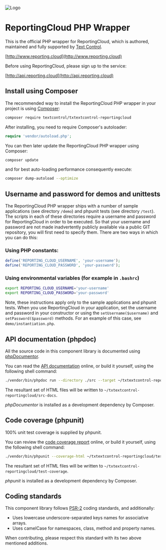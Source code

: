 ![Logo](https://raw.githubusercontent.com/TextControl/txtextcontrol-reportingcloud-php/master/media/rc_logo_512.png)

# ReportingCloud PHP Wrapper

This is the official PHP wrapper for ReportingCloud, which is authored, maintained and fully supported by [Text Control](http://www.textcontrol.com).

[http://www.reporting.cloud](http://www.reporting.cloud)

Before using ReportingCloud, please sign up to the service:

[http://api.reporting.cloud](http://api.reporting.cloud)


## Install using Composer

The recommended way to install the ReportingCloud PHP wrapper in your project is using [Composer](http://getcomposer.org):

```bash
composer require textcontrol/txtextcontrol-reportingcloud
```

After installing, you need to require Composer's autoloader:

```php
require 'vendor/autoload.php';
```

You can then later update the ReportingCloud PHP wrapper using Composer:

```bash
composer update
```

and for best auto-loading performance consequently execute:

```bash
composer dump-autoload --optimize
```


## Username and password for demos and unittests

The ReportingCloud PHP wrapper ships with a number of sample applications (see directory `/demo`) and phpunit tests (see directory `/test`). The scripts in each of these directories require a username and password for ReportingCloud in order to be executed. So that your username and password are not made inadvertently publicly available via a public GIT repository, you will first need to specify them. There are two ways in which you can do this:

### Using PHP constants:

```php
define('REPORTING_CLOUD_USERNAME', 'your-username');
define('REPORTING_CLOUD_PASSWORD', 'your-password');
```

### Using environmental variables (for example in `.bashrc`)

```bash
export REPORTING_CLOUD_USERNAME='your-username'
export REPORTING_CLOUD_PASSWORD='your-password'
```

Note, these instructions apply only to the sample applications and phpunit tests. When you use ReportingCloud in your application, set the username and password in your constructor or using the `setUsername($username)` and `setPassword($password)` methods. For an example of this case, see `demo/instantiation.php`.


## API documentation (phpdoc)

All the source code in this component library is documented using [phpDocumentor](https://www.phpdoc.org/).

You can read the [API documentation](https://textcontrol.github.io/txtextcontrol-reportingcloud-php/docs-api/) online, or build it yourself, using the following shell command:

```bash
./vendor/bin/phpdoc run --directory ./src --target ~/txtextcontrol-reportingcloud/src-docs --template clean
```

The resultant set of HTML files will be written to `~/txtextcontrol-reportingcloud/src-docs`.

*phpDocumentor* is installed as a development dependency by Composer.


## Code coverage (phpunit)

100% unit test coverage is supplied by phpunit.

You can review the [code coverage report](https://textcontrol.github.io/txtextcontrol-reportingcloud-php/test-coverage/) online, or build it yourself, using the following shell command:

```bash
./vendor/bin/phpunit --coverage-html ~/txtextcontrol-reportingcloud/test-coverage
```

The resultant set of HTML files will be written to `~/txtextcontrol-reportingcloud/test-coverage`.

*phpunit* is installed as a development dependency by Composer.


## Coding standards

This component library follows [PSR-2](http://www.php-fig.org/psr/psr-2/) coding standards, and additionally:

* Uses lowercase underscore-separated keys names for associative arrays.
* Uses camelCase for namespaces, class, method and property names.

When contributing, please respect this standard with its two above mentioned additions.
